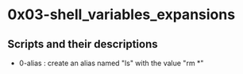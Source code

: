 # 0x03-shell_variables_expansions

## Scripts and their descriptions

* 0-alias : create an alias named "ls" with the value "rm *"

